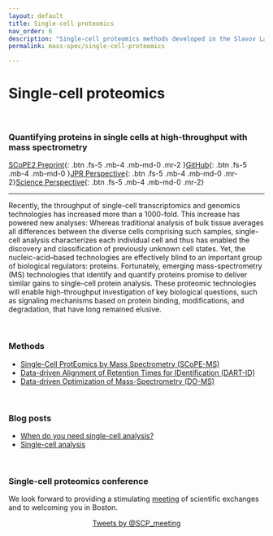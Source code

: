 ```yaml
---
layout: default
title: Single-cell proteomics
nav_order: 6
description: "Single-cell proteomics methods developed in the Slavov Laboratory, Northeastern University, Boston"
permalink: mass-spec/single-cell-proteomics

---
```


# Single-cell proteomics

&nbsp;

### Quantifying proteins in single cells at high-throughput with mass spectrometry

[SCoPE2 Preprint](https://doi.org/10.1101/665307){: .btn .fs-5 .mb-4 .mb-md-0 .mr-2 }[GitHub](https://github.com/SlavovLab/SCoPE2/tree/master/code){: .btn .fs-5 .mb-4 .mb-md-0 }[JPR Perspective](https://pubs.acs.org/doi/10.1021/acs.jproteome.8b00257){: .btn .fs-5 .mb-4 .mb-md-0 .mr-2}[Science Perspective](https://science.sciencemag.org/content/367/6477/512){: .btn .fs-5 .mb-4 .mb-md-0 .mr-2}

------------

Recently, the throughput of single-cell transcriptomics and genomics technologies has increased more than a 1000-fold. This increase has powered new analyses: Whereas traditional analysis of bulk tissue averages all differences between the diverse cells comprising such samples, single-cell analysis characterizes each individual cell and thus has enabled the discovery and classification of previously unknown cell states. Yet, the nucleic-acid–based technologies are effectively blind to an important group of biological regulators: proteins. Fortunately, emerging mass-spectrometry (MS) technologies that identify and quantify proteins promise to deliver similar gains to single-cell protein analysis. These proteomic technologies will enable high-throughput investigation of key biological questions, such as signaling mechanisms based on protein binding, modifications, and degradation, that have long remained elusive.

&nbsp;

### Methods

* [Single-Cell ProtEomics by Mass Spectrometry (SCoPE-MS)](http://slavovlab.net/2016_SCoPE-MS/index.html)
* [Data-driven Alignment of Retention Times for IDentification (DART-ID)](https://dart-id.slavovlab.net)
* [Data-driven Optimization of Mass-Spectrometry (DO-MS)](https://do-ms.slavovlab.net)

&nbsp;

### Blog posts
 * [When do you need single-cell analysis?](https://web.northeastern.edu/slavovlab/blog/2019/08/14/when-do-you-need-single-cell-analysis/)
 * [Single-cell analysis](https://web.northeastern.edu/slavovlab/blog/2018/11/14/single-cell-analysis/)


&nbsp;


### Single-cell proteomics conference

We look forward to providing a stimulating [meeting](http://single-cell.net) of scientific exchanges and to welcoming you in Boston.

<div style="text-align: center;">
<a class="twitter-timeline" href="https://twitter.com/SCP_meeting" data-widget-id="499599916843274240">Tweets by @SCP_meeting</a>
<script>!function(d,s,id){var js,fjs=d.getElementsByTagName(s)[0],p=/^http:/.test(d.location)?'http':'https';if(!d.getElementById(id)){js=d.createElement(s);js.id=id;js.src=p+"://platform.twitter.com/widgets.js";fjs.parentNode.insertBefore(js,fjs);}}(document,"script","twitter-wjs");</script>
</div>
